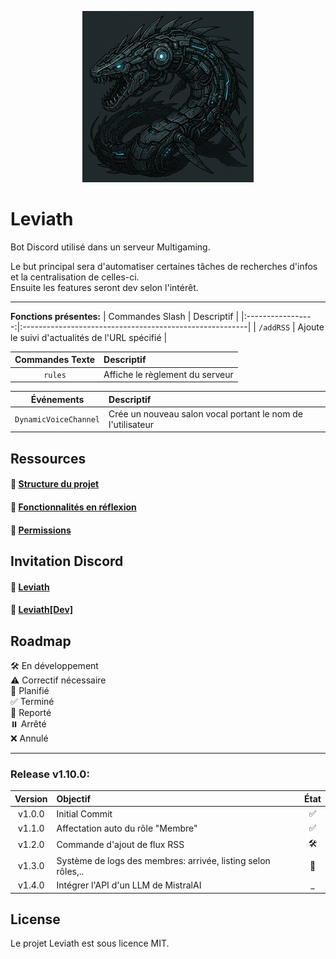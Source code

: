 <p align="center">
  <img src="../img/github_logo.png">
</p>

# Leviath
Bot Discord utilisé dans un serveur Multigaming.

Le but principal sera d'automatiser certaines tâches de recherches d'infos et la centralisation de celles-ci.</br>
Ensuite les features seront dev selon l'intérêt.

---

__Fonctions présentes:__
| Commandes Slash   | Descriptif                                              |
|:-----------------:|:--------------------------------------------------------|
| `/addRSS`         | Ajoute le suivi d'actualités de l'URL spécifié          |

| Commandes Texte | Descriptif                                                    |
|:---------------:|:--------------------------------------------------------------|
| `rules`         | Affiche le règlement du serveur                               |

| Événements               | Descriptif                                                          |
|:------------------------:|:--------------------------------------------------------------------|
|`DynamicVoiceChannel`     | Crée un nouveau salon vocal portant le nom de l'utilisateur         |

## Ressources

#### 📂 __[Structure du projet](./ProjectStructure.md)__

#### 🔧 __[Fonctionnalités en réflexion](./Features.md)__

#### 🔐 __[Permissions](./BotConfig.md)__

## Invitation Discord
#### 🤖 __[Leviath](https://discord.com/oauth2/authorize?client_id=1356445603583758357&permissions=582047826996343&integration_type=0&scope=bot)__
#### 🤖 __[Leviath[Dev]](https://discord.com/oauth2/authorize?client_id=1356448589248856085&permissions=582047826996343&integration_type=0&scope=bot)__

## Roadmap
🛠️ En développement</br>
⚠️ Correctif nécessaire</br>
📝 Planifié</br>
✅ Terminé</br>
🔄 Reporté</br>
⏸️ Arrêté</br>
❌ Annulé</br>

---

### Release v1.10.0:
| Version  | Objectif                                                      | État |
|:--------:|:--------------------------------------------------------------|:----:|
| v1.0.0   | Initial Commit                                                | ✅ |
| v1.1.0   | Affectation auto du rôle "Membre"                             | ✅ |
| v1.2.0   | Commande d'ajout de flux RSS                                  | 🛠️ |
| v1.3.0   | Système de logs des membres: arrivée, listing selon rôles,..  | 📝 |
| v1.4.0   | Intégrer l'API d'un LLM de MistralAI                          | _ |


## License
Le projet Leviath est sous licence MIT.